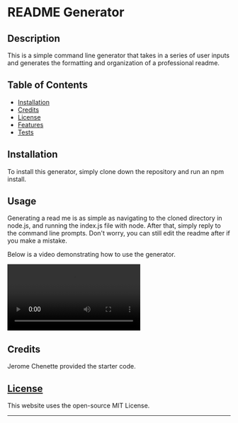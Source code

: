 # README Generator

## Description 

This is a simple command line generator that takes in a series of user inputs and generates the formatting and organization of a professional readme.

## Table of Contents


* [Installation](#installation)
* [Credits](#credits)
* [License](#license)
* [Features](#features)
* [Tests](#tests)


## Installation

To install this generator, simply clone down the repository and run an npm install. 

## Usage 

Generating a read me is as simple as navigating to the cloned directory in node.js, and running the index.js file with node. After that, simply reply to the command line prompts. Don't worry, you can still edit the readme after if you make a mistake. 

Below is a video demonstrating how to use the generator. 

![alt text](./assets/images/demo-vid.mp4)

## Credits

Jerome Chenette provided the starter code.

## [License](./LICENSE)
This website uses the open-source MIT License.

---